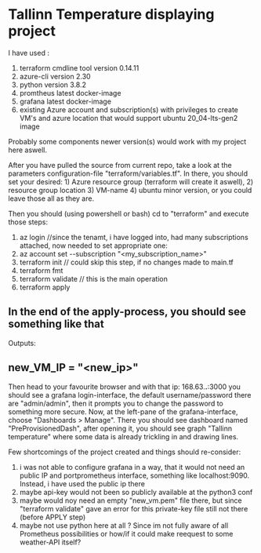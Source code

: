 # Tallinn Temperature displaying project

I have used :
   1) terraform cmdline tool version 0.14.11
   2) azure-cli version 2.30 
   3) python  version 3.8.2
   4) promtheus latest docker-image
   5) grafana latest docker-image
   6) existing Azure account and subscription(s) with privileges to create VM's and azure location that would support ubuntu 20_04-lts-gen2 image

Probably some components newer version(s) would work with my project here aswell.

After you have pulled the source from current repo, take a look at the parameters configuration-file "terraform/variables.tf".
In there, you should set your desired:
     1) Azure resource group (terraform will create it aswell), 
     2) resource group location
     3) VM-name 
     4) ubuntu minor version, or you could leave those all as they are.

Then you should (using powershell or bash) cd to "terraform" and execute those steps:

1) az login
//since the tenamt, i have logged into, had many subscriptions attached, now needed to set appropriate one: 
2) az account set --subscription "<my_subscription_name>"
3) terraform init
// could skip this step, if no changes made to main.tf 
4) terraform fmt
5) terraform validate
// this is the main operation
6) terraform apply

In the end of the apply-process, you should see something like that
------------------------------------------
Outputs:

new_VM_IP = "<new_ip>" 
-----------------------------------------
Then head to your favourite browser and with that ip:  168.63.**.**:3000 you should see a grafana login-interface, the default username/password there 
are "admin/admin", then it prompts you to change the password to something more secure.
Now, at the left-pane of the grafana-interface, choose "Dashboards > Manage".
There you should see dashboard named "PreProvisionedDash", after opening it, you should see graph "Tallinn temperature" where some data is already trickling in and drawing lines.  


Few shortcomings of the project created and things should re-consider:
   1) i was not able to configure grafana in a way, that it would not need an public IP and portprometheus interface, something like localhost:9090.
      Instead, i have used the public ip there
   2) maybe api-key would not been so publicly available at the python3 conf 
   3) maybe would noy need an empty "new_vm.pem" file there, but since "terraform validate" gave an error for this private-key file still not there (before APPLY step)
   4) maybe not use python here at all ?  Since im not fully aware of all Prometheus possibilities or how/if it could make reequest to some weather-API itself?

